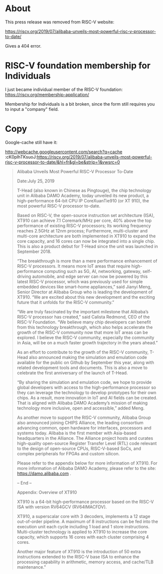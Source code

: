 # About


This press release was removed from RISC-V website:

<https://riscv.org/2019/07/alibaba-unveils-most-powerful-risc-v-processor-to-date/>  

Gives a 404 error.

# RISC-V foundation membership for Individuals


I just became individual member of the RISC-V foundation: <https://riscv.org/membership-application/>  

Membership for Individuals is a bit broken, since the form still requires you to input a "company" field.

# Copy


Google-cache still have it:

<http://webcache.googleusercontent.com/search?q=cache>  :cK0pIhTKsuoJ:<https://riscv.org/2019/07/alibaba-unveils-most-powerful-risc-v-processor-to-date/&hl=fr&gl=be&strip=1&vwsrc=0>  


> Alibaba Unveils Most Powerful RISC-V Processor To-Date
> 
> Date:July 25, 2019
> 
> T-Head (also known in Chinese as Pingtouge), the chip technology unit in Alibaba DAMO Academy, today unveiled its new product, a high-performance 64-bit CPU IP CoreXuanTie910 (or XT 910), the most powerful RISC-V processor to-date.
> 
> Based on RISC-V, the open-source instruction set architecture (ISA), XT910 can achieve 7.1 Coremark/MHz per core, 40% above the top performance of existing RISC-V processors; Its working frequency reaches 2.5GHz at 12nm process; Furthermore, multi-cluster and multi-core architecture are both implemented in XT910 to expand the core capacity, and 16 cores can now be integrated into a single chip. This is also a product debut for T-Head since the unit was launched in September 2018.
> 
> “The breakthrough is more than a mere performance enhancement of RISC-V processors. It means more IoT areas that require high-performance computing such as 5G, AI, networking, gateway, self-driving automobile, and edge server can now be powered by this latest RISC-V processor, which was previously used for simple embedded devices like smart-home appliances,” said Jianyi Meng, Senior Director at Alibaba Group who is leading the development of XT910. “We are excited about this new development and the exciting future that it unfolds for the RISC-V community.”
> 
> “We are truly fascinated by the important milestone that Alibaba’s RISC-V processor has created,” said Calista Redmond, CEO of the RISC-V Foundation. “We believe many chip developers can benefit from this technology breakthrough, which also helps accelerate the growth of the RISC-V community now that more IoT areas can be explored. I believe the RISC-V community, especially the community in Asia, will be on a much faster growth trajectory in the years ahead.”
> 
> As an effort to contribute to the growth of the RISC-V community, T-Head also announced making the simulation and emulation code available for the public on Github by September this year, along with related development tools and documents. This is also a move to celebrate the first anniversary of the launch of T-Head.
> 
> “By sharing the simulation and emulation code, we hope to provide global developers with access to the high-performance processor so they can leverage the technology to develop prototypes for their own chips. As a result, more innovation in IoT and AI fields can be created. That is aligned with Alibaba DAMO Academy’s mission of making technology more inclusive, open and accessible,” added Meng.
> 
> As another move to support the RISC-V community, Alibaba Group also announced joining CHIPS Alliance, the leading consortium advancing common, open hardware for interfaces, processors and systems today. Alibaba is the first member with Asia-based headquarters in the Alliance. The Alliance project hosts and curates high-quality open-source Register Transfer Level (RTL) code relevant to the design of open-source CPUs, RISC-V-based SoCs, and complex peripherals for FPGAs and custom silicon.
> 
> Please refer to the appendix below for more information of XT910. For more information of Alibaba DAMO Academy, please refer to the site: <https://damo.alibaba.com>  .
> 
> – End –
> 
> Appendix: Overview of XT910
> 
> XT910 is a 64-bit high-performance processor based on the RISC-V ISA with version RV64GCV (RV64IMACFDV).
> 
> XT910, a superscalar core with 3 decoders, implements a 12 stage out-of-order pipeline. A maximum of 8 instructions can be fed into the execution unit each cycle including 1 load and 1 store instructions. Multi-cluster technology is applied to XT910 to increase the core capacity, which supports 16 cores with each cluster comprising 4 cores.
> 
> Another major feature of XT910 is the introduction of 50 extra instructions extended to the RISC-V base ISA to enhance the processing capability in arithmetic, memory access, and cache/TLB maintenance."